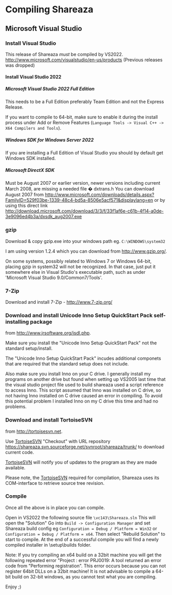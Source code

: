 # Compiling Shareaza
## Microsoft Visual Studio

### Install Visual Studio
 This release of Shareaza *must* be compiled by VS2022. http://www.microsoft.com/visualstudio/en-us/products
(Previous releases was dropped)

#### Install Visual Studio 2022
 
##### Microsoft Visual Studio 2022 Full Edition

 This needs to be a Full Edition preferably Team Edition and not the Express Release.

 If you want to compile to 64-bit, make sure to enable it during the install process under Add or Remove Features (```Language Tools -> Visual C++ -> X64 Compilers and Tools```).  
  
##### Windows SDK for Windows Server 2022
 If you are installing a Full Edition of Visual Studio you should by default get Windows SDK installed.
 
##### Microsoft DirectX SDK
Must be August 2007 or earlier version, newer versions including current March 2008, are missing a needed file � dxtrans.h 
You can download August 2007 from
http://www.microsoft.com/downloads/details.aspx?FamilyID=529f03be-1339-48c4-bd5a-8506e5acf571&displaylang=en
or by using this direct link
http://download.microsoft.com/download/3/3/f/33f1af6e-c61b-4f14-a0de-3e9096ed4b3a/dxsdk_aug2007.exe
 
### gzip
 Download & copy gzip.exe into your windows path eg. ```C:\WINDOWS\system32```

 I am using version 1.2.4 which you can download from http://www.gzip.org/.

 On some systems, possibly related to Windows 7 or Windows 64-bit, placing gzip in system32 will not be recognized.  In that case, just put it somewhere else in Visual Studio's executable path, such as under 'Microsoft Visual Studio 9.0/Common7/Tools'.

### 7-Zip
Download and install 7-Zip - http://www.7-zip.org/

### Download and install Unicode Inno Setup QuickStart Pack self-installing package
 from http://www.jrsoftware.org/isdl.php.

 Make sure you install the "Unicode Inno Setup QuickStart Pack" not the standard setup/install. 

The "Unicode Inno Setup QuickStart Pack" incudes additional componets that are required that the standard setup does not include. 

Also make sure you install Inno on your C drive. I generally install my programs on another drive but found when setting up VS2005 last time that the visual studio project file used to build shareaza used a script reference to access Inno. This script assumed that Inno was installed on C drive, so not having Inno installed on C drive caused an error in compiling. To avoid this potential problem I installed Inno on my C drive this time and had no problems. 

### Download and install TortoiseSVN
 from http://tortoisesvn.net.

 Use [TortoiseSVN](http://tortoisesvn.net/) "Checkout" with URL repository
 https://shareaza.svn.sourceforge.net/svnroot/shareaza/trunk/
 to download current code.

 [TortoiseSVN](http://tortoisesvn.net) will notify you of updates to the program as they are made available. 

Please note, the [TortoiseSVN](http://tortoisesvn.net/) required for compilation, Shareaza uses its COM-interface to retrieve source tree revision.

### Compile
Once all the above is in place you can compile.

Open in VS2022 the following source file ```\vc143\Shareaza.sln```
This will open the "Solution"
Go into ```Build -> Configuration Manager``` and set Shareaza build config
eg ```Configuration = Debug / Platform = Win32``` or ```Configuration = Debug / Platform = x64```.
Then select "Rebuild Solution" to start to compile. 
At the end of a successful compile you will find a newly compiled installer in \setup\builds folder.

Note: If you try compiling an x64 build on a 32bit machine you will get the following repeated error "Project : error PRJ0019: A tool returned an error code from "Performing registration". This error occurs because you can not register 64bit DLLs on a 32bit machine! It is not advisable to compile a 64-bit build on 32-bit windows, as you cannot test what you are compiling.

Enjoy ;)